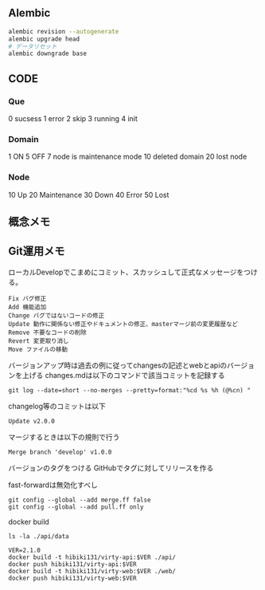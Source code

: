 ## Alembic

```bash
alembic revision --autogenerate
alembic upgrade head
# データリセット
alembic downgrade base
```

## CODE
### Que
0 sucsess
1 error
2 skip
3 running
4 init

### Domain
1 ON
5 OFF
7 node is maintenance mode
10 deleted domain
20 lost node



### Node
10 Up
20 Maintenance
30 Down
40 Error
50 Lost

## 概念メモ



## Git運用メモ

ローカルDevelopでこまめにコミット、スカッシュして正式なメッセージをつける。

```
Fix バグ修正
Add 機能追加
Change バグではないコードの修正
Update 動作に関係ない修正やドキュメントの修正、masterマージ前の変更履歴など
Remove 不要なコードの削除
Revert 変更取り消し
Move ファイルの移動
```

バージョンアップ時は過去の例に従ってchangesの記述とwebとapiのバージョンを上げる
changes.mdは以下のコマンドで該当コミットを記録する

```
git log --date=short --no-merges --pretty=format:"%cd %s %h (@%cn) "
```

changelog等のコミットは以下

```
Update v2.0.0
```

マージするときは以下の規則で行う

```
Merge branch 'develop' v1.0.0
```

バージョンのタグをつける
GitHubでタグに対してリリースを作る

fast-forwardは無効化すべし

```
git config --global --add merge.ff false
git config --global --add pull.ff only
```

docker build


```
ls -la ./api/data

VER=2.1.0
docker build -t hibiki131/virty-api:$VER ./api/
docker push hibiki131/virty-api:$VER
docker build -t hibiki131/virty-web:$VER ./web/
docker push hibiki131/virty-web:$VER
```